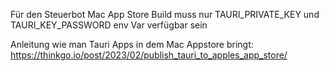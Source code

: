 Für den Steuerbot Mac App Store Build muss nur TAURI_PRIVATE_KEY und TAURI_KEY_PASSWORD env Var verfügbar sein

Anleitung wie man Tauri Apps in dem Mac Appstore bringt: https://thinkgo.io/post/2023/02/publish_tauri_to_apples_app_store/